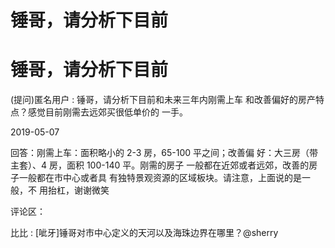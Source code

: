 # 锤哥，请分析下目前

# 锤哥，请分析下目前

(提问)匿名用户 : 锤哥，请分析下目前和未来三年内刚需上车 和改善偏好的房产特点？感觉目前刚需去远郊买很低单价的 一手。

2019-05-07

回答：刚需上车：面积略小的 2-3 房，65-100 平之间；改善偏 好：大三房（带主套）、4 房，面积 100-140 平。刚需的房子 一般都在近郊或者远郊，改善的房子一般都在市中心或者具 有独特景观资源的区域板块。请注意，上面说的是一般，不 用抬杠，谢谢微笑

评论区：

比比 : [呲牙]锤哥对市中心定义的天河以及海珠边界在哪里？@sherry